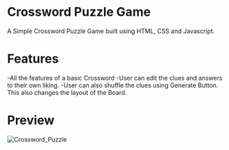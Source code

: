 # Crossword Puzzle Game
A Simple Crossword Puzzle Game built using HTML, CSS and Javascript.

# Features
-All the features of a basic Crossword
-User can edit the clues and answers to their own liking.
-User can also shuffle the clues using Generate Button. This also changes the layout of the Board.

# Preview
![Crossword_Puzzle](https://github.com/5h0ov/GameZone/assets/83227649/2046800c-e7f8-465f-b96f-65fa2ae57a72)
